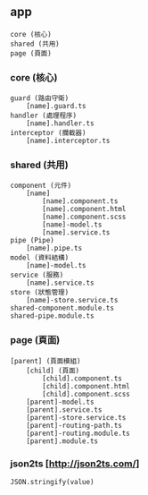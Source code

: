 ## app
    core (核心)
    shared (共用)
    page (頁面)
### core (核心)
    guard (路由守衛)
        [name].guard.ts
    handler (處理程序)
        [name].handler.ts
    interceptor (攔截器)
        [name].interceptor.ts
### shared (共用)
    component (元件)
        [name]
            [name].component.ts
            [name].component.html
            [name].component.scss
            [name]-model.ts  
            [name].service.ts
    pipe (Pipe)
        [name].pipe.ts
    model (資料結構)
        [name]-model.ts
    service (服務)
        [name].service.ts
    store (狀態管理)
        [name]-store.service.ts
    shared-component.module.ts
    shared-pipe.module.ts
### page (頁面)
    [parent] (頁面模組)
        [child] (頁面)
            [child].component.ts
            [child].component.html
            [child].component.scss
        [parent]-model.ts
        [parent].service.ts 
        [parent]-store.service.ts 
        [parent]-routing-path.ts
        [parent]-routing.module.ts
        [parent].module.ts

### json2ts [http://json2ts.com/]
`JSON.stringify(value)`

